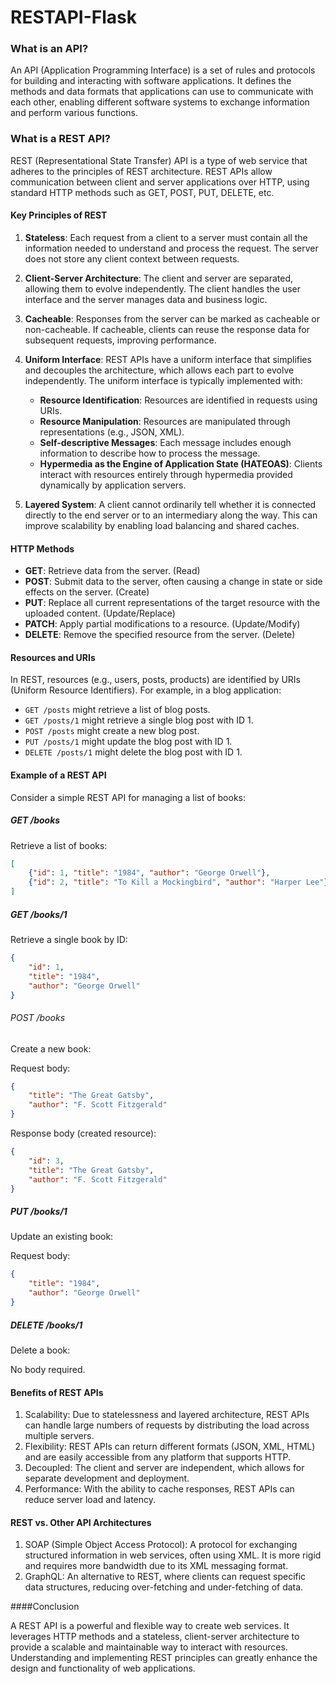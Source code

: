 # RESTAPI-Flask

### What is an API?

An API (Application Programming Interface) is a set of rules and protocols for building and interacting with software applications. It defines the methods and data formats that applications can use to communicate with each other, enabling different software systems to exchange information and perform various functions.

### What is a REST API?

REST (Representational State Transfer) API is a type of web service that adheres to the principles of REST architecture. REST APIs allow communication between client and server applications over HTTP, using standard HTTP methods such as GET, POST, PUT, DELETE, etc.

#### Key Principles of REST

1. **Stateless**: Each request from a client to a server must contain all the information needed to understand and process the request. The server does not store any client context between requests.

2. **Client-Server Architecture**: The client and server are separated, allowing them to evolve independently. The client handles the user interface and the server manages data and business logic.

3. **Cacheable**: Responses from the server can be marked as cacheable or non-cacheable. If cacheable, clients can reuse the response data for subsequent requests, improving performance.

4. **Uniform Interface**: REST APIs have a uniform interface that simplifies and decouples the architecture, which allows each part to evolve independently. The uniform interface is typically implemented with:
   - **Resource Identification**: Resources are identified in requests using URIs.
   - **Resource Manipulation**: Resources are manipulated through representations (e.g., JSON, XML).
   - **Self-descriptive Messages**: Each message includes enough information to describe how to process the message.
   - **Hypermedia as the Engine of Application State (HATEOAS)**: Clients interact with resources entirely through hypermedia provided dynamically by application servers.

5. **Layered System**: A client cannot ordinarily tell whether it is connected directly to the end server or to an intermediary along the way. This can improve scalability by enabling load balancing and shared caches.

#### HTTP Methods

- **GET**: Retrieve data from the server. (Read)
- **POST**: Submit data to the server, often causing a change in state or side effects on the server. (Create)
- **PUT**: Replace all current representations of the target resource with the uploaded content. (Update/Replace)
- **PATCH**: Apply partial modifications to a resource. (Update/Modify)
- **DELETE**: Remove the specified resource from the server. (Delete)

#### Resources and URIs

In REST, resources (e.g., users, posts, products) are identified by URIs (Uniform Resource Identifiers). For example, in a blog application:
- `GET /posts` might retrieve a list of blog posts.
- `GET /posts/1` might retrieve a single blog post with ID 1.
- `POST /posts` might create a new blog post.
- `PUT /posts/1` might update the blog post with ID 1.
- `DELETE /posts/1` might delete the blog post with ID 1.

#### Example of a REST API

Consider a simple REST API for managing a list of books:

##### GET /books
Retrieve a list of books:
```json
[
    {"id": 1, "title": "1984", "author": "George Orwell"},
    {"id": 2, "title": "To Kill a Mockingbird", "author": "Harper Lee"}
]
```
##### GET /books/1
Retrieve a single book by ID:

```json
{
    "id": 1,
    "title": "1984",
    "author": "George Orwell"
}
```
###### POST /books
Create a new book:

Request body:
```json
{
    "title": "The Great Gatsby",
    "author": "F. Scott Fitzgerald"
}
```
Response body (created resource):
```json
{
    "id": 3,
    "title": "The Great Gatsby",
    "author": "F. Scott Fitzgerald"
}
```
##### PUT /books/1
Update an existing book:

Request body:
```json
{
    "title": "1984",
    "author": "George Orwell"
}
```
##### DELETE /books/1
Delete a book:

No body required.

#### Benefits of REST APIs

1. Scalability: Due to statelessness and layered architecture, REST APIs can handle large numbers of requests by distributing the load across multiple servers.
2. Flexibility: REST APIs can return different formats (JSON, XML, HTML) and are easily accessible from any platform that supports HTTP.
3. Decoupled: The client and server are independent, which allows for separate development and deployment.
4. Performance: With the ability to cache responses, REST APIs can reduce server load and latency.

#### REST vs. Other API Architectures
1. SOAP (Simple Object Access Protocol): A protocol for exchanging structured information in web services, often using XML. It is more rigid and requires more bandwidth due to its XML messaging format.
2. GraphQL: An alternative to REST, where clients can request specific data structures, reducing over-fetching and under-fetching of data.

####Conclusion

A REST API is a powerful and flexible way to create web services. It leverages HTTP methods and a stateless, client-server architecture to provide a scalable and maintainable way to interact with resources. Understanding and implementing REST principles can greatly enhance the design and functionality of web applications.
